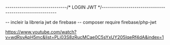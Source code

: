 ------------------------------/* LOGIN JWT */--------------------------------------------------------

-- incleir la libreria jwt de firebase
-- composer require firebase/php-jwt


https://www.youtube.com/watch?v=wdRsvApH5mc&list=PLi03S8zRucMCae0C5sYxUY205IqeRf4dA&index=1

